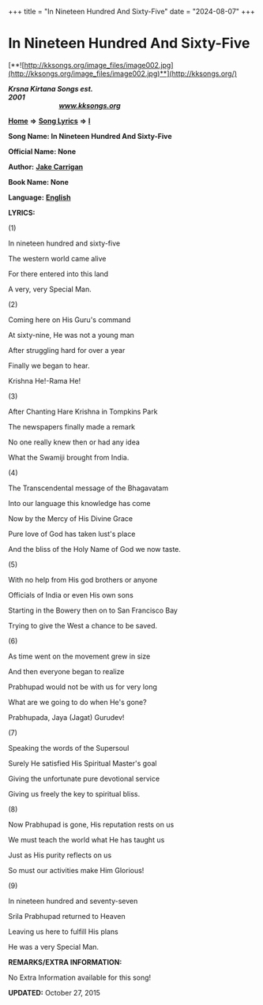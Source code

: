 +++
title = "In Nineteen Hundred And Sixty-Five"
date = "2024-08-07"
+++

# In Nineteen Hundred And Sixty-Five
[**![http://kksongs.org/image_files/image002.jpg](http://kksongs.org/image_files/image002.jpg)**](http://kksongs.org/)

**_Krsna Kirtana Songs est. 2001_**                                                                                                                                                 **_www.kksongs.org_**

**[Home](http://kksongs.org/)** **⇒** **[Song Lyrics](http://kksongs.org/lyrics.html)** **⇒** **[I](http://kksongs.org/songs/song_i.html)**

**Song Name: In Nineteen Hundred And Sixty-Five**

**Official Name: None**

**Author:** [**Jake Carrigan**](http://kksongs.org/authors/list/jakecarignan.html)

**Book Name: None**

**Language:** [**English**](http://kksongs.org/language/list/english.html)

**LYRICS:**

(1)

In nineteen hundred and sixty-five

The western world came alive

For there entered into this land

A very, very Special Man.

(2)

Coming here on His Guru's command

At sixty-nine, He was not a young man

After struggling hard for over a year

Finally we began to hear.

Krishna He!-Rama He!

(3)

After Chanting Hare Krishna in Tompkins Park

The newspapers finally made a remark

No one really knew then or had any idea

What the Swamiji brought from India.

(4)

The Transcendental message of the Bhagavatam

Into our language this knowledge has come

Now by the Mercy of His Divine Grace

Pure love of God has taken lust's place

And the bliss of the Holy Name of God we now taste.

(5)

With no help from His god brothers or anyone

Officials of India or even His own sons

Starting in the Bowery then on to San Francisco Bay

Trying to give the West a chance to be saved.

(6)

As time went on the movement grew in size

And then everyone began to realize

Prabhupad would not be with us for very long

What are we going to do when He's gone?

Prabhupada, Jaya (Jagat) Gurudev!

(7)

Speaking the words of the Supersoul

Surely He satisfied His Spiritual Master's goal

Giving the unfortunate pure devotional service

Giving us freely the key to spiritual bliss.

(8)

Now Prabhupad is gone, His reputation rests on us

We must teach the world what He has taught us

Just as His purity reflects on us

So must our activities make Him Glorious!

(9)

In nineteen hundred and seventy-seven

Srila Prabhupad returned to Heaven

Leaving us here to fulfill His plans

He was a very Special Man.

**REMARKS/EXTRA INFORMATION:**

No Extra Information available for this song!

**UPDATED:** October 27, 2015